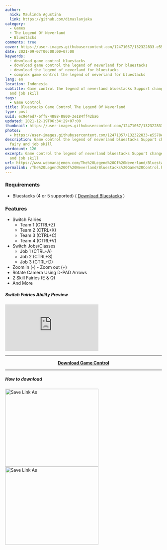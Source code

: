 ```yaml
---
author:
  nick: Maulinda Agustina
  link: https://github.com/dimaslanjaka
category:
  - Games
  - The Legend Of Neverland
  - Bluestacks
comments: true
cover: https://user-images.githubusercontent.com/12471057/132322833-e5578e29-0ad7-422e-845a-bf9fabb313fd.png
date: 2021-09-07T00:00:00+07:00
keywords:
  - download game control bluestacks
  - download game control the legend of neverland for bluestacks
  - download the legend of neverland for bluestacks
  - complex game control the legend of neverland for bluestacks
lang: en
location: Indonesia
subtitle: Game control the legend of neverland bluestacks Support change fairy
  and job skill
tags:
  - Game Control
title: Bluestacks Game Control The Legend Of Neverland
type: post
uuid: ec9e4ed7-6ff8-4888-8800-3e184ff42ba6
updated: 2021-12-19T06:34:29+07:00
thumbnail: https://user-images.githubusercontent.com/12471057/132322833-e5578e29-0ad7-422e-845a-bf9fabb313fd.png
photos:
  - https://user-images.githubusercontent.com/12471057/132322833-e5578e29-0ad7-422e-845a-bf9fabb313fd.png
description: Game control the legend of neverland bluestacks Support change
  fairy and job skill
wordcount: 126
excerpt: Game control the legend of neverland bluestacks Support change fairy
  and job skill
url: https://www.webmanajemen.com/The%20Legend%20Of%20Neverland/Bluestacks%20Game%20Control.html
permalink: /The%20Legend%20Of%20Neverland/Bluestacks%20Game%20Control.html
---
```


### Requirements
  - Bluestacks (4 or 5 supported) ( [Download Bluestacks](https://www.bluestacks.com/bluestacks-5.html) )

### Features
  - Switch Fairies
    - Team 1 (CTRL+Z)
    - Team 2 (CTRL+X)
    - Team 3 (CTRL+C)
    - Team 4 (CTRL+V)
  - Switch Jobs/Classes
    - Job 1 (CTRL+A)
    - Job 2 (CTRL+S)
    - Job 3 (CTRL+D)
  - Zoom in (-) - Zoom out (+)
  - Rotate Camera Using D-PAD Arrows
  - 2 Skill Fairies (E & Q)
  - And More

##### Switch Fairies Ability Preview
<div class="video-container">
<iframe src="https://www.youtube.com/embed/9ZEqUD5piB4" frameborder="0" allow="accelerometer; autoplay; encrypted-media; gyroscope; picture-in-picture" loading="lazy" allowfullscreen="true"></iframe>
</div>

<hr/>
<center><b><a href="https://raw.githubusercontent.com/dimaslanjaka/dimaslanjaka.github.io/compiler/src-posts/The%20Legend%20Of%20Neverland/Bluestacks%20Game%20Control/The%20Legend%20of%20Neverland%20%5Bcustom%20script%5D.cfg">Download Game Control</a></b></center>
<hr/>

##### How to download
<div style="clear:both;"></div>
<div>
  <img src="https://user-images.githubusercontent.com/12471057/132330527-d978ef5c-aa2d-4387-bf65-bf817ae66c97.png" width="300px" height="250px" alt="Save Link As" style="display:inline-block;float:left;" />
  <img src="https://user-images.githubusercontent.com/12471057/132330641-d0b6dd99-34b4-42c4-81aa-4be7bddfb4b7.png" width="300px" height="250px" alt="Save Link As" style="display:inline-block;float:left;" />
</div>
<div style="clear:both;"></div>
